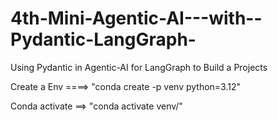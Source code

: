 # 4th-Mini-Agentic-AI---with--Pydantic-LangGraph-
Using Pydantic  in Agentic-AI for LangGraph to Build a Projects 

Create a Env ====> "conda create -p venv python=3.12"

Conda activate ==> "conda activate venv/"
